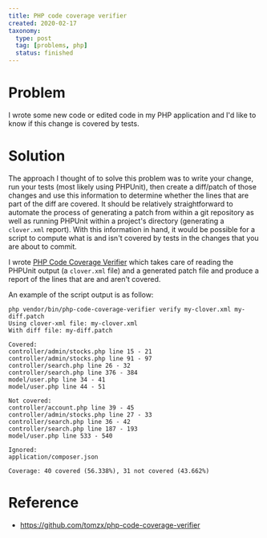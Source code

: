 ```yaml
---
title: PHP code coverage verifier
created: 2020-02-17
taxonomy:
  type: post
  tag: [problems, php]
  status: finished
---
```


# Problem
I wrote some new code or edited code in my PHP application and I'd like to know if this change is covered by tests.

# Solution
The approach I thought of to solve this problem was to write your change, run your tests (most likely using PHPUnit), then create a diff/patch of those changes and use this information to determine whether the lines that are part of the diff are covered. It should be relatively straightforward to automate the process of generating a patch from within a git repository as well as running PHPUnit within a project's directory (generating a `clover.xml` report). With this information in hand, it would be possible for a script to compute what is and isn't covered by tests in the changes that you are about to commit.

I wrote [PHP Code Coverage Verifier](https://github.com/tomzx/php-code-coverage-verifier) which takes care of reading the PHPUnit output (a `clover.xml` file) and a generated patch file and produce a report of the lines that are and aren't covered.

An example of the script output is as follow:

```
php vendor/bin/php-code-coverage-verifier verify my-clover.xml my-diff.patch
Using clover-xml file: my-clover.xml
With diff file: my-diff.patch

Covered:
controller/admin/stocks.php line 15 - 21
controller/admin/stocks.php line 91 - 97
controller/search.php line 26 - 32
controller/search.php line 376 - 384
model/user.php line 34 - 41
model/user.php line 44 - 51

Not covered:
controller/account.php line 39 - 45
controller/admin/stocks.php line 27 - 33
controller/search.php line 36 - 42
controller/search.php line 187 - 193
model/user.php line 533 - 540

Ignored:
application/composer.json

Coverage: 40 covered (56.338%), 31 not covered (43.662%)
```

# Reference
* https://github.com/tomzx/php-code-coverage-verifier
